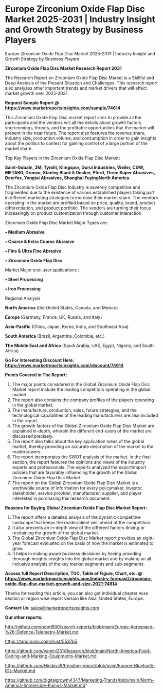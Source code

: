 # Europe Zirconium Oxide Flap Disc Market 2025-2031 | Industry Insight and Growth Strategy by Business Players
Europe Zirconium Oxide Flap Disc Market 2025-2031 | Industry Insight and Growth Strategy by Business Players

<strong>Zirconium Oxide Flap Disc Market Research Report 2031</strong>

The Research Report on Zirconium Oxide Flap Disc Market is a Skillful and Deep Analysis of the Present Situation and Challenges. This research report also analyzes other important trends and market drivers that will affect market growth over 2025-2031.

<strong>Request Sample Report @ <a href=https://www.marketreportsinsights.com/sample/74614>https://www.marketreportsinsights.com/sample/74614</a></strong>

This Zirconium Oxide Flap Disc market report aims to provide all the participants and the vendors will all the details about growth factors, shortcomings, threats, and the profitable opportunities that the market will present in the near future. The report also features the revenue share, industry size, production volume, and consumption in order to gain insights about the politics to contest for gaining control of a large portion of the market share.

Top Key Players in the Zirconium Oxide Flap Disc Market:

<strong>Saint-Gobain, 3M, Tyrolit, Klingspor, Gurui Industries, Weiler, CGW, METABO, Dronco, Stanley Black & Decker, Pferd, Three Super Abrasives, Deerfos, Yongtai Abrasives, Shanghai FuyingNorth America</strong>

The Zirconium Oxide Flap Disc Industry is severely competitive and fragmented due to the existence of various established players taking part in different marketing strategies to increase their market share. The vendors operating in the market are profiled based on price, quality, brand, product differentiation, and product portfolio. The vendors are turning their focus increasingly on product customization through customer interaction.

Zirconium Oxide Flap Disc Market Major Types are:

<strong>• Medium Abrasive

• Coarse & Extra Coarse Abrasive

• Fine & Ultra Fine Abrasive

• Zirconium Oxide Flap Disc</strong>

Market Major end-user applications :

<strong>• Steel Processing

• Iron Processing</strong>

Regional Analysis

</u><strong><b>North America</b></strong> (the United States, Canada, and Mexico)

<strong><b>Europe </b></strong>(Germany, France, UK, Russia, and Italy)

<strong><b>Asia-Pacific</b></strong> (China, Japan, Korea, India, and Southeast Asia)

<strong><b>South America</b></strong> (Brazil, Argentina, Colombia, etc.)

<strong><b>The Middle East and Africa</b></strong> (Saudi Arabia, UAE, Egypt, Nigeria, and South Africa)

<strong>Go For Interesting Discount Here: <a href=https://www.marketreportsinsights.com/discount/74614>https://www.marketreportsinsights.com/discount/74614</a></strong>

<strong>Points Covered in The Report:</strong>
<ol>
  <li>The major points considered in the Global Zirconium Oxide Flap Disc Market report include the leading competitors operating in the global market.</li>
  <li>The report also contains the company profiles of the players operating in the global market.</li>
  <li>The manufacture, production, sales, future strategies, and the technological capabilities of the leading manufacturers are also included in the report.</li>
  <li>The growth factors of the Global Zirconium Oxide Flap Disc Market are explained in-depth, wherein the different end-users of the market are discussed precisely.</li>
  <li>The report also talks about the key application areas of the global market, thereby providing an accurate description of the market to the readers/users.</li>
  <li>The report incorporates the SWOT analysis of the market. In the final section, the report features the opinions and views of the industry experts and professionals. The experts analyzed the export/import policies that are favorably influencing the growth of the Global Zirconium Oxide Flap Disc Market.</li>
  <li>The report on the Global Zirconium Oxide Flap Disc Market is a worthwhile source of information for every policymaker, investor, stakeholder, service provider, manufacturer, supplier, and player interested in purchasing this research document.</li>
</ol>
<strong>Reasons for Buying Global Zirconium Oxide Flap Disc Market Report:</strong>

<ol>
  <li>The report offers a detailed analysis of the dynamic competitive landscape that keeps the reader/client well ahead of the competitors.</li>
  <li>It also presents an in-depth view of the different factors driving or restraining the growth of the global market.</li>
  <li>The Global Zirconium Oxide Flap Disc Market report provides an eight-year forecast evaluated on the basis of how the market is estimated to grow.</li>
  <li>It helps in making aware business decisions by having providing thorough insights insights into the global market and by making an all-inclusive analysis of the key market segments and sub-segments.</li>
</ol>
<strong>Access full Report Description, TOC, Table of Figure, Chart, etc. @ <a href=https://www.marketreportsinsights.com/industry-forecast/zirconium-oxide-flap-disc-market-growth-and-size-2021-74614>https://www.marketreportsinsights.com/industry-forecast/zirconium-oxide-flap-disc-market-growth-and-size-2021-74614</a></strong>


Thanks for reading this article; you can also get individual chapter wise section or region wise report version like Asia, United States, Europe.

<strong>Contact Us:</strong>
sales@marketreportsinsights.com

<strong>Our other reports:</strong>

<a href=http://github.com/noori900/search-reports/blob/main/Europe-Aerospace-%26-Defence-Telemetry-Market.md>http://github.com/noori900/search-reports/blob/main/Europe-Aerospace-%26-Defence-Telemetry-Market.md</a>

<a href=https://tanomuno.com/illust/553765>https://tanomuno.com/illust/553765</a>

<a href=https://github.com/yamini231/Research/blob/main/North-America-Food-Coding-and-Marking-Equipments-Market.md>https://github.com/yamini231/Research/blob/main/North-America-Food-Coding-and-Marking-Equipments-Market.md</a>

<a href=https://github.com/Hindavii9/trending-report/blob/main/Europe-Bluetooth-ICs-Market.md>https://github.com/Hindavii9/trending-report/blob/main/Europe-Bluetooth-ICs-Market.md</a>

<a href=https://github.com/digitalgrowth4347/Marketing-Trands/blob/main/North-America-Immersible-Pumps-Market.md>https://github.com/digitalgrowth4347/Marketing-Trands/blob/main/North-America-Immersible-Pumps-Market.md</a>"
